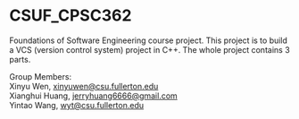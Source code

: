 # CSUF_CPSC362
Foundations of Software Engineering course project.
This project is to build a VCS (version control system) project in C++. The whole project contains 3 parts.

Group Members:  
Xinyu Wen, xinyuwen@csu.fullerton.edu  
Xianghui Huang, jerryhuang6666@gmail.com  
Yintao Wang, wyt@csu.fullerton.edu  
